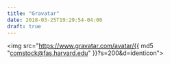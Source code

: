 ```yaml
---
title: "Gravatar"
date: 2018-03-25T19:29:54-04:00
draft: true
---
```


<img src="https://www.gravatar.com/avatar/{{ md5 "comstock@fas.harvard.edu" }}?s=200&d=identicon">

